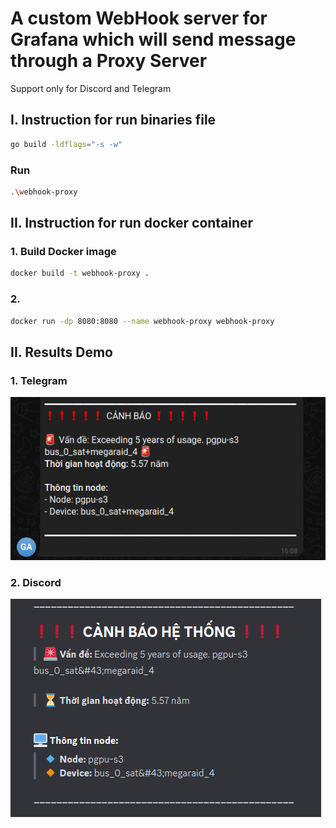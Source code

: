 # A custom WebHook server for Grafana which will send message through a Proxy Server

Support only for Discord and Telegram

## I. Instruction for run binaries file
```bash
go build -ldflags="-s -w"
```

### Run
```bash
.\webhook-proxy
```

## II. Instruction for run docker container

### 1. Build Docker image
```bash
docker build -t webhook-proxy .
```

### 2.
```bash
docker run -dp 8080:8080 --name webhook-proxy webhook-proxy

```

## II. Results Demo

### 1. Telegram
![TELEGRAM NOTIFY](screenshot/telegram-notify.png)

### 2. Discord
![DISCORD NOTIFY](screenshot/discord-notify.png)
